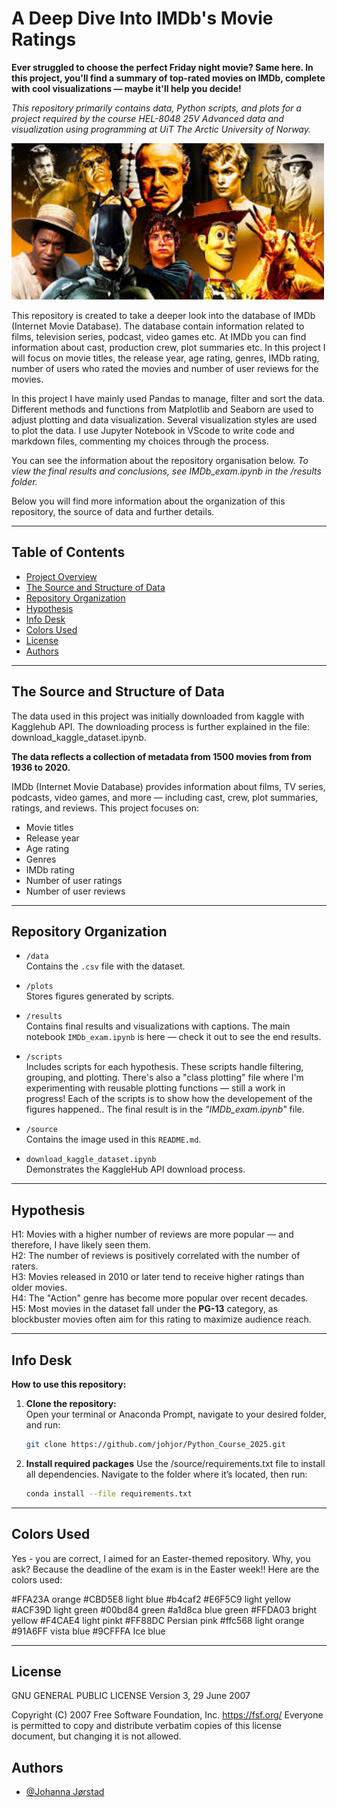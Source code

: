 
# A Deep Dive Into IMDb's Movie Ratings

**Ever struggled to choose the perfect Friday night movie? Same here. In this project, you'll find a summary of top-rated movies on IMDb, complete with cool visualizations — maybe it'll help you decide!**

*This repository primarily contains data, Python scripts, and plots for a project required by the course HEL-8048 25V Advanced data and visualization using programming at UiT The Arctic University of Norway.*


<img src="https://github.com/johjor/Python_Course_2025/blob/main/source/Picture_of_famous_movies.jpg" alt="IMDb Movies Dataset" width="500">

This repository is created to take a deeper look into the database of IMDb (Internet Movie Database). The database contain information related to films, television series, podcast, video games etc. At IMDb you can find information about cast, production crew, plot summaries etc. In this project I will focus on movie titles, the release year, age rating, genres, IMDb rating, number of users who rated the movies and number of user reviews for the movies.

In this project I have mainly used Pandas to manage, filter and sort the data. Different methods and functions from Matplotlib and Seaborn are used to adjust plotting and data visualization. Several visualization styles are used to plot the data. I use Jupyter Notebook in VScode to write code and markdown files, commenting my choices through the process. 

You can see the information about the repository organisation below.
*To view the final results and conclusions, see IMDb_exam.ipynb in the /results folder.*

Below you will find more information about the organization of this repository, the source of data and further details. 

---

## Table of Contents

- [Project Overview](#a-deep-dive-into-imdbs-movie-ratings)
- [The Source and Structure of Data](#the-source-and-structure-of-data)
- [Repository Organization](#repository-organization)
- [Hypothesis](#hypothesis)
- [Info Desk](#info-desk)
- [Colors Used](#colors-used)
- [License](#license)
- [Authors](#authors)

---


## The Source and Structure of Data

The data used in this project was initially downloaded from kaggle with Kagglehub API. The downloading process is further explained in the file: download_kaggle_dataset.ipynb.

**The data reflects a collection of metadata from 1500 movies from from 1936 to 2020.**

IMDb (Internet Movie Database) provides information about films, TV series, podcasts, video games, and more — including cast, crew, plot summaries, ratings, and reviews. This project focuses on:
- Movie titles
- Release year
- Age rating
- Genres
- IMDb rating
- Number of user ratings
- Number of user reviews

---

## Repository Organization

- `/data`  
  Contains the `.csv` file with the dataset.

- `/plots`  
  Stores figures generated by scripts.

- `/results`  
  Contains final results and visualizations with captions. The main notebook `IMDb_exam.ipynb` is here — check it out to see the end results.

- `/scripts`  
  Includes scripts for each hypothesis. These scripts handle filtering, grouping, and plotting. There's also a "class plotting" file where I'm experimenting with reusable plotting functions — still a work in progress! Each of the scripts is to show how the developement of the figures happened.. The final result is in the *"IMDb_exam.ipynb"* file.

- `/source`  
  Contains the image used in this `README.md`.

- `download_kaggle_dataset.ipynb`  
  Demonstrates the KaggleHub API download process.

---

## Hypothesis
H1: Movies with a higher number of reviews are more popular — and therefore, I have likely seen them.  
H2: The number of reviews is positively correlated with the number of raters.  
H3: Movies released in 2010 or later tend to receive higher ratings than older movies.  
H4: The "Action" genre has become more popular over recent decades.  
H5: Most movies in the dataset fall under the **PG-13** category, as blockbuster movies often aim for this rating to maximize audience reach.

---

## Info Desk
**How to use this repository:**

1. **Clone the repository:**  
   Open your terminal or Anaconda Prompt, navigate to your desired folder, and run:

   ```bash
   git clone https://github.com/johjor/Python_Course_2025.git


2. **Install required packages**
    Use the /source/requirements.txt file to install all dependencies. Navigate to the folder where it’s located, then run:

    ```bash
    conda install --file requirements.txt

---

## Colors Used
Yes - you are correct, I aimed for an Easter-themed repository. Why, you ask? Because the deadline of the exam is in the Easter week!!
Here are the colors used: 

#FFA23A orange
#CBD5E8 light blue
#b4caf2 
#E6F5C9 light yellow
#ACF39D light green
#00bd84 green
#a1d8ca blue green
#FFDA03 bright yellow
#F4CAE4 light pinkt
#FF88DC Persian pink
#ffc568 light orange 
#91A6FF vista blue
#9CFFFA Ice blue

---

## License
GNU GENERAL PUBLIC LICENSE
    Version 3, 29 June 2007

 Copyright (C) 2007 Free Software Foundation, Inc. <https://fsf.org/>
 Everyone is permitted to copy and distribute verbatim copies
 of this license document, but changing it is not allowed.

## Authors

- [@Johanna Jørstad](https://www.github.com/johjor)

